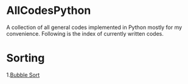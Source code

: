 # AllCodesPython
A collection of all general codes implemented in Python mostly for my convenience. 
Following is the index of currently written codes. 

# Sorting
1.[Bubble Sort](AllCodesPython/Sorting/BubbleSort.py)

